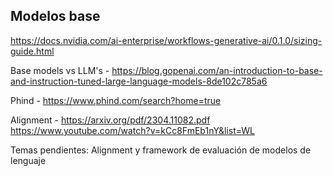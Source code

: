 ## Modelos base


https://docs.nvidia.com/ai-enterprise/workflows-generative-ai/0.1.0/sizing-guide.html

Base models vs LLM's - https://blog.gopenai.com/an-introduction-to-base-and-instruction-tuned-large-language-models-8de102c785a6

Phind - https://www.phind.com/search?home=true

Alignment - https://arxiv.org/pdf/2304.11082.pdf
https://www.youtube.com/watch?v=kCc8FmEb1nY&list=WL

Temas pendientes: Alignment y framework de evaluación de modelos de lenguaje